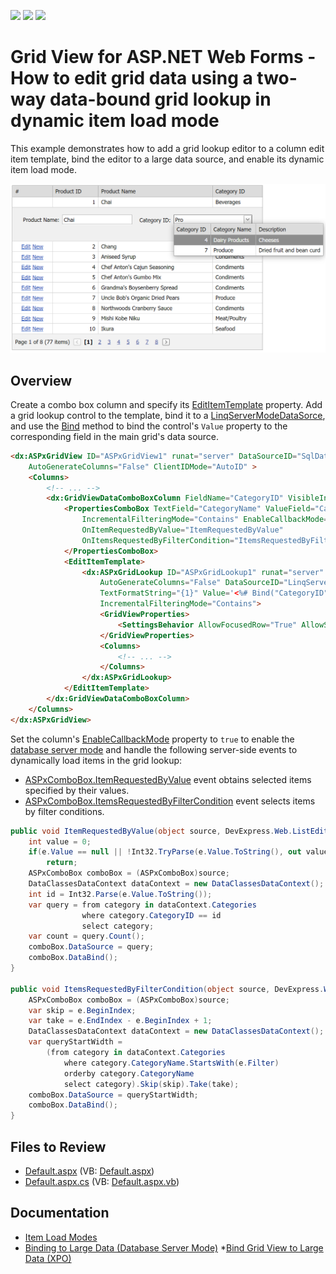<!-- default badges list -->
![](https://img.shields.io/endpoint?url=https://codecentral.devexpress.com/api/v1/VersionRange/128543458/15.1.3%2B)
[![](https://img.shields.io/badge/Open_in_DevExpress_Support_Center-FF7200?style=flat-square&logo=DevExpress&logoColor=white)](https://supportcenter.devexpress.com/ticket/details/E3653)
[![](https://img.shields.io/badge/📖_How_to_use_DevExpress_Examples-e9f6fc?style=flat-square)](https://docs.devexpress.com/GeneralInformation/403183)
<!-- default badges end -->
# Grid View for ASP.NET Web Forms - How to edit grid data using a two-way data-bound grid lookup in dynamic item load mode

This example demonstrates how to add a grid lookup editor to a column edit item template, bind the editor to a large data source, and enable its dynamic item load mode.

![Grid Lookup in dynamic item load](BindGridLookupToLargeDataSource.png)

## Overview

Create a combo box column and specify its [EditItemTemplate](https://docs.devexpress.com/AspNet/DevExpress.Web.GridViewDataColumn.EditItemTemplate) property. Add a grid lookup control to the template, bind it to a [LinqServerModeDataSorce](https://docs.devexpress.com/AspNet/DevExpress.Data.Linq.LinqServerModeDataSource), and use the [Bind](https://learn.microsoft.com/en-us/previous-versions/aspnet/ms178366(v=vs.100)#using-the-bind-method) method to bind the control's `Value` property to the corresponding field in the main grid's data source.

```aspx
<dx:ASPxGridView ID="ASPxGridView1" runat="server" DataSourceID="SqlDataSource1" KeyFieldName="ProductID"
    AutoGenerateColumns="False" ClientIDMode="AutoID" >
    <Columns>
        <!-- ... -->
        <dx:GridViewDataComboBoxColumn FieldName="CategoryID" VisibleIndex="2">
            <PropertiesComboBox TextField="CategoryName" ValueField="CategoryID" ValueType="System.String"
                IncrementalFilteringMode="Contains" EnableCallbackMode="true" CallbackPageSize="7"
                OnItemRequestedByValue="ItemRequestedByValue"
                OnItemsRequestedByFilterCondition="ItemsRequestedByFilterCondition">
            </PropertiesComboBox>
            <EditItemTemplate>
                <dx:ASPxGridLookup ID="ASPxGridLookup1" runat="server" KeyFieldName="CategoryID"
                    AutoGenerateColumns="False" DataSourceID="LinqServerModeDataSource1" 
                    TextFormatString="{1}" Value='<%# Bind("CategoryID") %>'
                    IncrementalFilteringMode="Contains">
                    <GridViewProperties>
                        <SettingsBehavior AllowFocusedRow="True" AllowSelectSingleRowOnly="True" />
                    </GridViewProperties>
                    <Columns>
                        <!-- ... -->
                    </Columns>
                </dx:ASPxGridLookup>
            </EditItemTemplate>
        </dx:GridViewDataComboBoxColumn>
    </Columns>
</dx:ASPxGridView>
```

Set the column's [EnableCallbackMode](https://docs.devexpress.com/AspNet/DevExpress.Web.ASPxAutoCompleteBoxBase.EnableCallbackMode) property to `true` to enable the [database server mode](https://docs.devexpress.com/AspNet/3787/components/data-editors/common-concepts/binding-to-data#binding-to-large-data-database-server-mode) and handle the following server-side events to dynamically load items in the grid lookup:

* [ASPxComboBox.ItemRequestedByValue](https://docs.devexpress.com/AspNet/DevExpress.Web.ASPxComboBox.ItemRequestedByValue) event obtains selected items specified by their values.
* [ASPxComboBox.ItemsRequestedByFilterCondition](https://docs.devexpress.com/AspNet/DevExpress.Web.ASPxComboBox.ItemsRequestedByFilterCondition) event selects items by filter conditions.

```cs
public void ItemRequestedByValue(object source, DevExpress.Web.ListEditItemRequestedByValueEventArgs e){
    int value = 0;
    if(e.Value == null || !Int32.TryParse(e.Value.ToString(), out value))
        return;
    ASPxComboBox comboBox = (ASPxComboBox)source;
    DataClassesDataContext dataContext = new DataClassesDataContext();
    int id = Int32.Parse(e.Value.ToString());
    var query = from category in dataContext.Categories
                where category.CategoryID == id
                select category;
    var count = query.Count();
    comboBox.DataSource = query;
    comboBox.DataBind();
}

public void ItemsRequestedByFilterCondition(object source, DevExpress.Web.ListEditItemsRequestedByFilterConditionEventArgs e){
    ASPxComboBox comboBox = (ASPxComboBox)source;
    var skip = e.BeginIndex;
    var take = e.EndIndex - e.BeginIndex + 1;
    DataClassesDataContext dataContext = new DataClassesDataContext();
    var queryStartWidth =
        (from category in dataContext.Categories
            where category.CategoryName.StartsWith(e.Filter)
            orderby category.CategoryName
            select category).Skip(skip).Take(take);
    comboBox.DataSource = queryStartWidth;
    comboBox.DataBind();
}
```

## Files to Review

* [Default.aspx](./CS/WebSite/Default.aspx) (VB: [Default.aspx](./VB/WebSite/Default.aspx))
* [Default.aspx.cs](./CS/WebSite/Default.aspx.cs) (VB: [Default.aspx.vb](./VB/WebSite/Default.aspx.vb))

## Documentation

* [Item Load Modes](https://docs.devexpress.com/AspNet/8205/components/data-editors/aspxcombobox/concepts/item-loading-modes)
* [Binding to Large Data (Database Server Mode)](https://docs.devexpress.com/AspNet/3787/components/data-editors/common-concepts/binding-to-data#binding-to-large-data-database-server-mode)
 *[Bind Grid View to Large Data (XPO)](https://docs.devexpress.com/AspNet/3726/components/grid-view/concepts/bind-to-data/binding-to-large-data-database-server-mode/data-binding-to-large-data-via-xpo)
